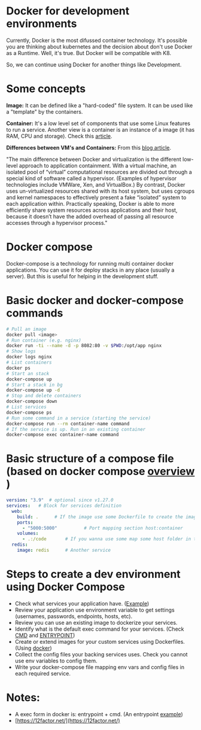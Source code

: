 # Docker for development environments

Currently, Docker is the most difussed container technology. It's possible you are thinking about kubernetes and the decision about don't use Docker as a Runtime.
Well, it's true. But Docker will be compatible with K8.

So, we can continue using Docker for another things like Development.

# Some concepts

**Image:** It can be defined like a "hard-coded" file system. It can be used like a "template" by the containers.

**Container:** It's a low level set of components that use some Linux features to run a service. Another view is a container is an instance of a image (it has RAM, CPU and storage). Check this [article](https://platform.sh/blog/2020/the-container-is-a-lie/).

**Differences between VM's and Containers:** From this [blog article](https://monadical.com/posts/everyone-should-know-about-docker.html).

"The main difference between Docker and virtualization is the different low-level approach to application containment. With a virtual machine, an isolated pool of “virtual” computational resources are divided out through a special kind of software called a hypervisor. (Examples of hypervisor technologies include VMWare, Xen, and VirtualBox.) By contrast, Docker uses un-virtualized resources shared with its host system, but uses cgroups and kernel namespaces to effectively present a fake “isolated” system to each application within. Practically speaking, Docker is able to more efficiently share system resources across applications and their host, because it doesn’t have the added overhead of passing all resource accesses through a hypervisor process."

# Docker compose

Docker-compose is a technology for running multi container docker applications. You can use it for deploy stacks in any place (usually a server).
But this is useful for helping in the development stuff.

# Basic docker and docker-compose commands

```bash
# Pull an image
docker pull <image>
# Run container (e.g. nginx)
docker run -ti --name -d -p 8082:80 -v $PWD:/opt/app nginx
# Show logs
docker logs nginx 
# List containers
docker ps
# Start an stack
docker-compose up
# Start a stack in bg
docker-compose up -d
# Stop and delete containers
docker-compose down
# List services
docker-compose ps
# Run some command in a service (starting the service)
docker-compose run --rm container-name command
# If the service is up. Run in an existing container
docker-compose exec container-name command
```

# Basic structure of a compose file (based on docker compose [overview ](https://docs.docker.com/compose/))

```yaml
version: "3.9"  # optional since v1.27.0
services:   # Block for services definition
  web:
    build: .      # If the image use some Dockerfile to create the image
    ports:
      - "5000:5000"          # Port mapping section host:container
    volumes:
      - .:/code       # If you wanna use some map some host folder in the container
  redis:
    image: redis      # Another service
```

# Steps to create a dev environment using Docker Compose

* Check what services your application have. ([Example](https://github.com/afreydev/manylinux-web))
* Review your application use environment variable to get settings (usernames, passwords, endpoints, hosts, etc).
* Review you can use an existing image to dockerize your services.
* Identify what is the default exec command for your services. (Check [CMD](https://docs.docker.com/engine/reference/builder/#cmd) and [ENTRYPOINT](https://docs.docker.com/engine/reference/builder/#entrypoint))
* Create or extend images for your custom services using Dockerfiles. (Using [docker](https://docs.docker.com/engine/reference/builder/))
* Collect the config files your backing services uses. Check you cannot use env variables to config them.
* Write your docker-compose file mapping env vars and config files in each required service.

# Notes:

* A exec form in docker is: entrypoint + cmd. (An entrypoint [example](https://github.com/Monadical-SAS/oddslingers.poker/blob/main/bin/entrypoint.sh))
* [https://12factor.net/](https://12factor.net/)
